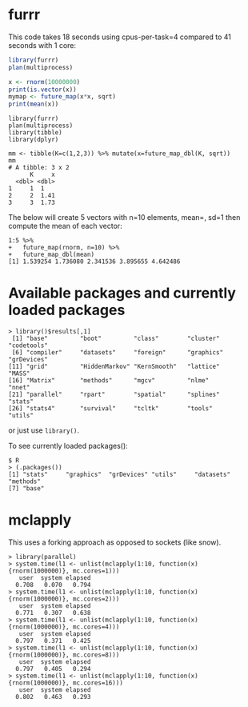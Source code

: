 # furrr

This code takes 18 seconds using cpus-per-task=4 compared to 41 seconds with 1 core:

```R
library(furrr)
plan(multiprocess)

x <- rnorm(10000000)
print(is.vector(x))
mymap <- future_map(x*x, sqrt)
print(mean(x))
```

```
library(furrr)
plan(multiprocess)
library(tibble)
library(dplyr)

mm <- tibble(K=c(1,2,3)) %>% mutate(x=future_map_dbl(K, sqrt))
mm
# A tibble: 3 x 2
      K     x
  <dbl> <dbl>
1     1  1   
2     2  1.41
3     3  1.73
```

The below will create 5 vectors with n=10 elements, mean=<the piped input value>, sd=1 then compute the mean of each vector:

```
1:5 %>%
+   future_map(rnorm, n=10) %>%
+   future_map_dbl(mean)
[1] 1.539254 1.736080 2.341536 3.895655 4.642486
```

# Available packages and currently loaded packages

```
> library()$results[,1]
 [1] "base"         "boot"         "class"        "cluster"      "codetools"   
 [6] "compiler"     "datasets"     "foreign"      "graphics"     "grDevices"   
[11] "grid"         "HiddenMarkov" "KernSmooth"   "lattice"      "MASS"        
[16] "Matrix"       "methods"      "mgcv"         "nlme"         "nnet"        
[21] "parallel"     "rpart"        "spatial"      "splines"      "stats"       
[26] "stats4"       "survival"     "tcltk"        "tools"        "utils"
```

or just use `library()`.

To see currently loaded packages():

```
$ R
> (.packages())
[1] "stats"     "graphics"  "grDevices" "utils"     "datasets"  "methods"  
[7] "base"     
```

# mclapply

This uses a forking approach as opposed to sockets (like snow).

```
> library(parallel)
> system.time(l1 <- unlist(mclapply(1:10, function(x) {rnorm(1000000)}, mc.cores=1)))
   user  system elapsed 
  0.708   0.070   0.794 
> system.time(l1 <- unlist(mclapply(1:10, function(x) {rnorm(1000000)}, mc.cores=2)))
   user  system elapsed 
  0.771   0.307   0.638 
> system.time(l1 <- unlist(mclapply(1:10, function(x) {rnorm(1000000)}, mc.cores=4)))
   user  system elapsed 
  0.797   0.371   0.425 
> system.time(l1 <- unlist(mclapply(1:10, function(x) {rnorm(1000000)}, mc.cores=8)))
   user  system elapsed 
  0.797   0.405   0.294 
> system.time(l1 <- unlist(mclapply(1:10, function(x) {rnorm(1000000)}, mc.cores=16)))
   user  system elapsed 
  0.802   0.463   0.293 
```
